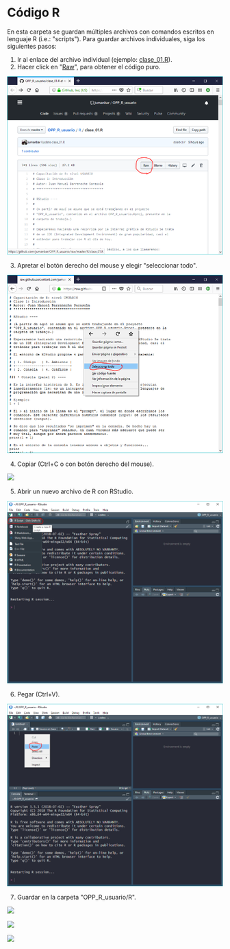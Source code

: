 # Código R

En esta carpeta se guardan múltiples archivos con comandos escritos en lenguaje R (i.e.: "scripts"). Para guardar archivos individuales, siga los siguientes pasos:

1. Ir al enlace del archivo individual (ejemplo: [clase_01.R](clase_01.R)).  
2. Hacer click en "[Raw](https://raw.githubusercontent.com/jumanbar/OPP_R_usuario/master/R/clase_01.R)", para obtener el código puro.  

![](../misc/01_captura_boton_raw.png)

3. Apretar el botón derecho del mouse y elegir "seleccionar todo".  

![](../misc/02_captura_boton_der_sel_todo.png)

4. Copiar (Ctrl+C o con botón derecho del mouse).  

![](../misc/02_captura_boton_der_copiar.png)

5. Abrir un nuevo archivo de R con RStudio.  

![](../misc/04_captura_rstudio_new_script.png)

6. Pegar (Ctrl+V).  

![](../misc/05_captura_rstudio_pegar.png)

7. Guardar en la carpeta "OPP_R_usuario/R".

![](../misc/05_captura_rstudio_guardar.png)

![](../misc/05_captura_rstudio_guardar2.png)

![](../misc/05_captura_rstudio_guardar3.png)

